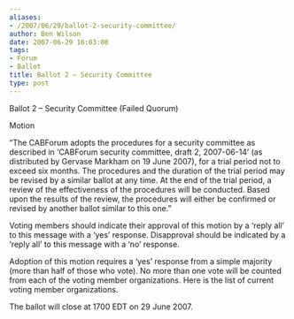 ```yaml
---
aliases:
- /2007/06/29/ballot-2-security-committee/
author: Ben Wilson
date: 2007-06-29 16:03:08
tags:
- Forum
- Ballot
title: Ballot 2 – Security Committee
type: post
---
```


Ballot 2 – Security Committee (Failed Quorum)

Motion

“The CABForum adopts the procedures for a security committee as described in ‘CABForum security committee, draft 2, 2007-06-14’ (as distributed by Gervase Markham on 19 June 2007), for a trial period not to exceed six months. The procedures and the duration of the trial period may be revised by a similar ballot at any time. At the end of the trial period, a review of the effectiveness of the procedures will be conducted. Based upon the results of the review, the procedures will either be confirmed or revised by another ballot similar to this one.”

Voting members should indicate their approval of this motion by a ‘reply all’ to this message with a ‘yes’ response. Disapproval should be indicated by a ‘reply all’ to this message with a ‘no’ response.

Adoption of this motion requires a ‘yes’ response from a simple majority (more than half of those who vote). No more than one vote will be counted from each of the voting member organizations. Here is the list of current voting member organizations.

The ballot will close at 1700 EDT on 29 June 2007.